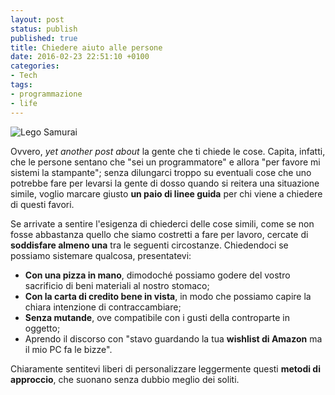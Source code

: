 ```yaml
---
layout: post
status: publish
published: true
title: Chiedere aiuto alle persone
date: 2016-02-23 22:51:10 +0100
categories:
- Tech
tags:
- programmazione
- life
---
```


![Lego Samurai](https://c2.staticflickr.com/4/3010/3081770407_8001931a57_b.jpg)

Ovvero, _yet another post about_ la gente che ti chiede le cose. Capita, infatti, che le persone sentano che "sei un programmatore" e allora "per favore mi sistemi la stampante"; senza dilungarci troppo su eventuali cose che uno potrebbe fare per levarsi la gente di dosso quando si reitera una situazione simile, voglio marcare giusto **un paio di linee guida** per chi viene a chiedere di questi favori.

Se arrivate a sentire l'esigenza di chiederci delle cose simili, come se non fosse abbastanza quello che siamo costretti a fare per lavoro, cercate di **soddisfare almeno una** tra le seguenti circostanze. Chiedendoci se possiamo sistemare qualcosa, presentatevi:

- **Con una pizza in mano**, dimodoché possiamo godere del vostro sacrificio di beni materiali al nostro stomaco;
- **Con la carta di credito bene in vista**, in modo che possiamo capire la chiara intenzione di contraccambiare;
- **Senza mutande**, ove compatibile con i gusti della controparte in oggetto;
- Aprendo il discorso con "stavo guardando la tua **wishlist di Amazon** ma il mio PC fa le bizze".

Chiaramente sentitevi liberi di personalizzare leggermente questi **metodi di approccio**, che suonano senza dubbio meglio dei soliti.
